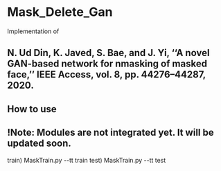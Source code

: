 # Mask_Delete_Gan

Implementation of 

N. Ud Din, K. Javed, S. Bae, and J. Yi, ‘‘A novel GAN-based network for nmasking of masked face,’’ IEEE Access, vol. 8, pp. 44276–44287, 2020.
----------------------


How to use
-----------------
## !Note: Modules are not integrated yet. It will be updated soon.

train) MaskTrain.py --tt train
test) MaskTrain.py --tt test
